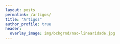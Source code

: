 ```yaml
---
layout: posts
permalink: /artigos/
title: "Artigos"
author_profile: true
header:
  overlay_image: img/bckgrnd/nao-linearidade.jpg
---
```

